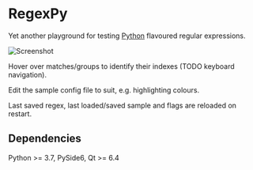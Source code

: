# RegexPy

Yet another playground for testing <ins>Python</ins> flavoured regular expressions.

![Screenshot](./screenshots/regexpy.gif)

Hover over matches/groups to identify their indexes (TODO keyboard navigation).

Edit the sample config file to suit, e.g. highlighting colours.

Last saved regex, last loaded/saved sample and flags are reloaded on restart.

## Dependencies

Python >= 3.7, PySide6, Qt >= 6.4